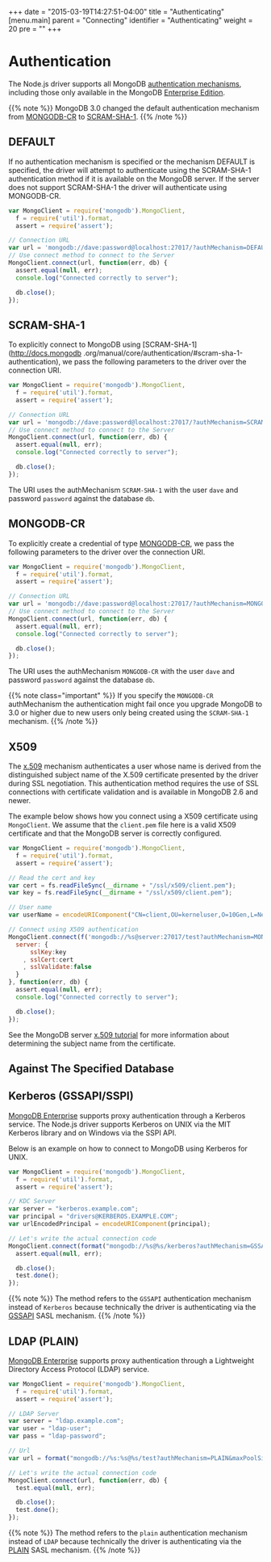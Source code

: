 +++
date = "2015-03-19T14:27:51-04:00"
title = "Authenticating"
[menu.main]
  parent = "Connecting"
  identifier = "Authenticating"
  weight = 20
  pre = "<i class='fa'></i>"
+++

# Authentication

The Node.js driver supports all MongoDB [authentication mechanisms](http://docs.mongodb.org/manual/core/authentication/), including those
only available in the MongoDB [Enterprise Edition](http://docs.mongodb.org/manual/administration/install-enterprise/).

{{% note %}}
MongoDB 3.0 changed the default authentication mechanism from
[MONGODB-CR](http://docs.mongodb.org/manual/core/authentication/#mongodb-cr-authentication) to
[SCRAM-SHA-1](http://docs.mongodb.org/manual/core/authentication/#scram-sha-1-authentication).
{{% /note %}}

## DEFAULT

If no authentication mechanism is specified or the mechanism DEFAULT is specified, the driver will attempt to authenticate using the SCRAM-SHA-1 authentication method if it is available on the MongoDB server. If the server does not support SCRAM-SHA-1 the driver will authenticate using MONGODB-CR.

```js
var MongoClient = require('mongodb').MongoClient,
  f = require('util').format,
  assert = require('assert');

// Connection URL
var url = 'mongodb://dave:password@localhost:27017/?authMechanism=DEFAULT&authSource=db';
// Use connect method to connect to the Server
MongoClient.connect(url, function(err, db) {
  assert.equal(null, err);
  console.log("Connected correctly to server");

  db.close();
});
```

## SCRAM-SHA-1

To explicitly connect to MongoDB using [SCRAM-SHA-1](http://docs.mongodb .org/manual/core/authentication/#scram-sha-1-authentication), we pass the following parameters to the driver over the connection URI.

```js
var MongoClient = require('mongodb').MongoClient,
  f = require('util').format,
  assert = require('assert');

// Connection URL
var url = 'mongodb://dave:password@localhost:27017/?authMechanism=SCRAM-SHA-1&authSource=db';
// Use connect method to connect to the Server
MongoClient.connect(url, function(err, db) {
  assert.equal(null, err);
  console.log("Connected correctly to server");

  db.close();
});
```

The URI uses the authMechanism `SCRAM-SHA-1` with the user `dave` and password `password` against the database `db`.

## MONGODB-CR

To explicitly create a credential of type [MONGODB-CR](http://docs.mongodb.org/manual/core/authentication/#mongodb-cr-authentication), we pass the following parameters to the driver over the connection URI.

```js
var MongoClient = require('mongodb').MongoClient,
  f = require('util').format,
  assert = require('assert');

// Connection URL
var url = 'mongodb://dave:password@localhost:27017/?authMechanism=MONGODB-CR&authSource=db';
// Use connect method to connect to the Server
MongoClient.connect(url, function(err, db) {
  assert.equal(null, err);
  console.log("Connected correctly to server");

  db.close();
});
```

The URI uses the authMechanism `MONGODB-CR` with the user `dave` and password `password` against the database `db`.

{{% note class="important" %}}
If you specify the `MONGODB-CR` authMechanism the authentication might fail once you upgrade MongoDB to 3.0 or higher due to new users only being created using the `SCRAM-SHA-1` mechanism.
{{% /note %}}

## X509

The [x.509](http://docs.mongodb.org/manual/core/authentication/#x-509-certificate-authentication) mechanism authenticates a user
whose name is derived from the distinguished subject name of the X.509 certificate presented by the driver during SSL negotiation. This
authentication method requires the use of SSL connections with certificate validation and is available in MongoDB 2.6 and newer.

The example below shows how you connect using a X509 certificate using `MongoClient`. We assume that the `client.pem` file here is a valid X509 certificate and that the MongoDB server is correctly configured.

```js
var MongoClient = require('mongodb').MongoClient,
  f = require('util').format,
  assert = require('assert');

// Read the cert and key
var cert = fs.readFileSync(__dirname + "/ssl/x509/client.pem");
var key = fs.readFileSync(__dirname + "/ssl/x509/client.pem");

// User name
var userName = encodeURIComponent("CN=client,OU=kerneluser,O=10Gen,L=New York City,ST=New York,C=US");

// Connect using X509 authentication
MongoClient.connect(f('mongodb://%s@server:27017/test?authMechanism=MONGODB-X509&ssl=true', userName), {
  server: {
      sslKey:key
    , sslCert:cert
    , sslValidate:false
  }
}, function(err, db) {
  assert.equal(null, err);
  console.log("Connected correctly to server");

  db.close();
});
```

See the MongoDB server
[x.509 tutorial](http://docs.mongodb.org/manual/tutorial/configure-x509-client-authentication/#add-x-509-certificate-subject-as-a-user) for
more information about determining the subject name from the certificate.
## Against The Specified Database

## Kerberos (GSSAPI/SSPI)

[MongoDB Enterprise](http://www.mongodb.com/products/mongodb-enterprise) supports proxy authentication through a Kerberos service. The Node.js driver supports Kerberos on UNIX via the MIT Kerberos library and on Windows via the SSPI API.

Below is an example on how to connect to MongoDB using Kerberos for UNIX.

```js
var MongoClient = require('mongodb').MongoClient,
  f = require('util').format,
  assert = require('assert');

// KDC Server
var server = "kerberos.example.com";
var principal = "drivers@KERBEROS.EXAMPLE.COM";
var urlEncodedPrincipal = encodeURIComponent(principal);

// Let's write the actual connection code
MongoClient.connect(format("mongodb://%s@%s/kerberos?authMechanism=GSSAPI&gssapiServiceName=mongodb", urlEncodedPrincipal, server), function(err, db) {
  assert.equal(null, err);

  db.close();
  test.done();
});
```

{{% note %}}
The method refers to the `GSSAPI` authentication mechanism instead of `Kerberos` because technically the driver is authenticating via the 
[GSSAPI](https://tools.ietf.org/html/rfc4752) SASL mechanism.
{{% /note %}}

## LDAP (PLAIN)

[MongoDB Enterprise](http://www.mongodb.com/products/mongodb-enterprise) supports proxy authentication through a Lightweight Directory
Access Protocol (LDAP) service.

```js
var MongoClient = require('mongodb').MongoClient,
  f = require('util').format,
  assert = require('assert');

// LDAP Server
var server = "ldap.example.com";
var user = "ldap-user";
var pass = "ldap-password";

// Url
var url = format("mongodb://%s:%s@%s/test?authMechanism=PLAIN&maxPoolSize=1", user, pass, server);

// Let's write the actual connection code
MongoClient.connect(url, function(err, db) {
  test.equal(null, err);    

  db.close();
  test.done();
});
```

{{% note %}}
The method refers to the `plain` authentication mechanism instead of `LDAP` because technically the driver is authenticating via the [PLAIN](https://www.ietf.org/rfc/rfc4616.txt) SASL mechanism.
{{% /note %}}
